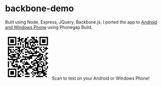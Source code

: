 # backbone-demo

Built using Node, Express, JQuery, Backbone.js. I ported the app to [Android and Windows Phone](https://build.phonegap.com/apps/1961198/share) using Phonegap Build.

<img src="BackboneExamplePGBuild.png"></center>
Scan to test on your Android or Windows Phone!</center>

